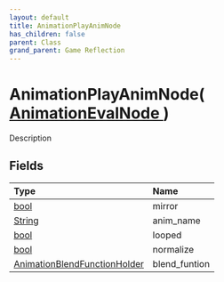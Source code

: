 ```yaml
---
layout: default
title: AnimationPlayAnimNode
has_children: false
parent: Class
grand_parent: Game Reflection
---
```

# AnimationPlayAnimNode( [ AnimationEvalNode ](/riftbreaker-wiki/docs/game-reflection/classes/animation_eval_node/) )
Description 

## Fields

| Type | Name |
|:----------|:--------------|
| [bool](/riftbreaker-wiki/docs/game-reflection/components/bool/) | mirror |
| [String](/riftbreaker-wiki/docs/game-reflection/components/string/) | anim_name |
| [bool](/riftbreaker-wiki/docs/game-reflection/components/bool/) | looped |
| [bool](/riftbreaker-wiki/docs/game-reflection/components/bool/) | normalize |
| [AnimationBlendFunctionHolder](/riftbreaker-wiki/docs/game-reflection/classes/animation_blend_function_holder/) | blend_funtion |

